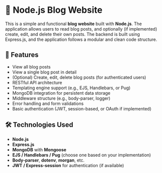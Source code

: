 # 📝 Node.js Blog Website

This is a simple and functional **blog website** built with **Node.js**. The application allows users to read blog posts, and optionally (if implemented) create, edit, and delete their own posts. The backend is built using Express.js, and the application follows a modular and clean code structure.

## 🚀 Features

- View all blog posts
- View a single blog post in detail
- (Optional) Create, edit, delete blog posts (for authenticated users)
- RESTful API architecture
- Templating engine support (e.g., EJS, Handlebars, or Pug)
- MongoDB integration for persistent data storage
- Middleware structure (e.g., body-parser, logger)
- Error handling and form validations
- Basic authentication (JWT, session-based, or OAuth if implemented)

## 🛠️ Technologies Used

- **Node.js**
- **Express.js**
- **MongoDB** with **Mongoose**
- **EJS / Handlebars / Pug** (choose one based on your implementation)
- **Body-parser**, **dotenv**, **morgan**, etc.
- **JWT / Express-session** for authentication (if available)

